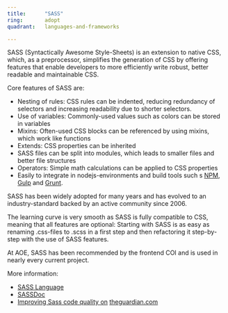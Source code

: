 ```yaml
---
title:      "SASS"
ring:       adopt
quadrant:   languages-and-frameworks

---
```


SASS (Syntactically Awesome Style-Sheets) is an extension to native CSS, which, as a preprocessor, simplifies the generation of CSS by offering features that enable developers to more efficiently write robust, better readable and maintainable CSS.

Core features of SASS are:

*   Nesting of rules: CSS rules can be indented, reducing redundancy of selectors and increasing readability due to shorter selectors.
*   Use of variables: Commonly-used values such as colors can be stored in variables
*   Mixins: Often-used CSS blocks can be referenced by using mixins, which work like functions
*   Extends: CSS properties can be inherited
*   SASS files can be split into modules, which leads to smaller files and better file structures
*   Operators: Simple math calculations can be applied to CSS properties
*   Easily to integrate in nodejs-environments and build tools such s [NPM](/confluence/display/knowledge/NPM), [Gulp](/confluence/display/knowledge/Gulp) and [Grunt](/confluence/display/knowledge/Grunt).

SASS has been widely adopted for many years and has evolved to an industry-standard backed by an active community since 2006.

The learning curve is very smooth as SASS is fully compatible to CSS, meaning that all features are optional: Starting with SASS is as easy as renaming .css-files to .scss in a first step and then refactoring it step-by-step with the use of SASS features.

At AOE, SASS has been recommended by the frontend COI and is used in nearly every current project.

More information:

*   [SASS Language](http://sass-lang.com/)
*   [SASSDoc](http://sassdoc.com/)
*   [Improving Sass code quality on](https://www.theguardian.com/info/developer-blog/2014/may/13/improving-sass-code-quality-on-theguardiancom) [theguardian.com](http://theguardian.com)